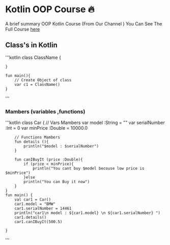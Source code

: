 # Kotlin OOP Course 🔥

A brief summary OOP Kotlin Course (From Our Channel )
You Can See The Full Course [here]()

## Class's in Kotlin

'''kotlin
    class ClassName {
    
    }
    
    fun main(){
        // Create Object of class
        var c1 = ClassName()
    }
'''

### Mambers (variables ,functions)

'''kotlin
    class Car {
        // Vars Mambers
        var model :String = ""
        var serialNumber :Int = 0
        var minPrice :Double = 10000.0
    
        // Functions Mambers
        fun details (){
            println("$model : $serialNumber")
        }
    
        fun canIBuyIt (price :Double){
            if (price < minPrice){
                println("You cant buy $model becouse low price is $minPrice")
            }else
            println("You can Buy it now")
        }
    }
    fun main() {
        val car1 = Car()
        car1.model = "BMW"
        car1.serialNumber = 14461
        println("car1\n model : ${car1.model} \n ${car1.serialNumber} ")
        car1.details()
        car1.canIBuyIt(500.5)
    
    }
'''